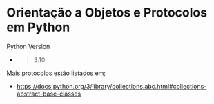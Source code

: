 # Orientação a Objetos e Protocolos em Python

Python Version
- >3.10

Mais protocolos estão listados em;
- https://docs.python.org/3/library/collections.abc.html#collections-abstract-base-classes
